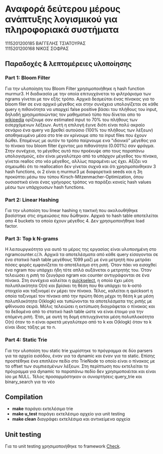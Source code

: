 # Αναφορά δεύτερου μέρους ανάπτυξης λογισμικού για πληροφοριακά συστήματα

1115201200185 ΒΑΓΓΕΛΗΣ ΤΣΙΑΤΟΥΡΑΣ  
1115201200168 ΝΙΚΟΣ ΣΟΦΡΑΣ

## Παραδοχές & λεπτομέρειες υλοποίησης
### Part 1: Bloom Filter
Για την υλοποίηση του Bloom Filter χρησιμοποιήθηκε η hash function murmur3. Η διαδικασία με την οποία επιτυγχάνεται το φιλτράρισμα των 
ngrams γίνεται με τον εξής τρόπο. Αρχικά δεσμεύται ένας πίνακας για το bloom filer σε ενα αρχικό μέγεθος και στην συνέχεια 
υπολογίζεται σε κάθε query η πιθανότητα να υπαρχεί false positive βάσει του πλήθους του input, δηλαδή χρησιμοποιώντας τον μαθηματικό τύπο που δίνεται 
απο το [wikipedia](https://en.wikipedia.org/wiki/Bloom_filter) ορίζουμε σαν estimated input το 70% του πλήθους των εισερχόμενων λέξεων. 
Αυτή η επιλογή έγινε διότι είναι πολύ ακραίο σενάριο ένα query να βρεθεί αυτούσιο (100% του πλήθους των λέξεων) αποθηκευμένο
μέσα στο trie αν κρίνουμε απο τα input files που έχουν δώθει. Επομένως με αυτόν το τρόπο παίρνουμε ενα "ιδανικό" μέγεθος για το πίνακα του
bloom filter έχοντας μια πιθανότητα (0.001%) σαν φράγμα. Στην συνέχεια, το μέγεθος αυτό που προέκυψε απο τους παραπάνω υπολογισμούς, εάν είναι
μεγαλύτερο από το υπάρχον μέγεθος του πίνακα, γίνεται realloc στο νέο μέγεθος, αλλίως παραμένει ως έχει. Αξίζει να σημειωθέι ότι το
reallocation δεν γίνεται συχνά και ότι χρησιμοποιθηκαν 3 hash functions, οι 2 είναι η murmur3 με διαφορετικά seeds και η 3η προκύπτει μέσω του τύπου
Kirsch-Mitzenmacher-Optimization, όπου ουσιαστικά είναι ένας γρήγορος τρόπος να παράξει κανείς hash values μέσω των υπάρχουσων hash functions.

### Part 2: Linear Hashing
Για την υλοποίση του linear hashing η τακτική που ακολουθήθηκε βασίστηκε στις σημειώσεις που δώθηκαν. Αρχικά το hash table αποτελείται απο 4 buckets τα
οποία έχουν μέγεθος 4. Δεν χρησιμοποιήθηκε load factor.

### Part 3: Top k N-grams
Η λειτουργικότητα για αυτό το μέρος της εργασίας είναι υλοποιημένη στο ngramcounter.c/.h. Αρχικά τα αποτελέσματα από κάθε query είσαγονται 
σε ένα στατικό hash table μεγέθους 1099 μαζί με ένα μετρητή που μετράει πόσες φορές εμφανίζεται το αποτέλεσμα στη ριπή. Όταν πάει να εισαχθεί 
ένα ngram που υπάρχει ήδη τότε απλά αυξάνεται ο μετρητής του. Όταν τελειώσει η ριπή τα ζευγάρια ngram και counter αντιγράφονται σε ένα πίνακα. 
Στη συνέχεια καλείται η [quickselect](https://en.wikipedia.org/wiki/Quickselect), η οποία έχει μέση πολυπλοκότητα O(n) και βρίσκει τη θέση που θα 
υπάρχει το k-οστό στοιχείο και ταξινομεί εν μέρει τον πίνακα. Τέλος, καλείται η quicksort η οποία ταξινομεί τον πίνακα από την πρώτη θέση μέχρι τη 
θέση k με μέση πολυπλοκότητα O(klogk) και τυπώνονται τα αποτελέσματα της ριπής με φθίνουσα σειρά. Μόλις τελειώσει η εκτύπωση διαγράφεται ο πίνακας 
και τα δεδομένα από το στατικό hash table ώστε να είναι έτοιμο για την επόμενη ριπή. Έτσι, με αυτή τη δομή επιτυγχάνεται μέση πολυπλοκότητα O(n) 
όταν το n είναι αρκετά μεγαλύτερο από το k και O(klogk) όταν το k είναι ίδιας τάξης με το n.

### Part 4: Static Trie
Για την υλοποίση του static trie χωρίστηκε το πρόγραμμα σε δύο parsers για τα αρχεία εισόδου, έναν για τα dynamic και έναν για τα static. Επίσης 
προστέθηκε ένα επιπλέον πεδίο στο TrieNode το οποίο είναι ο πίνακας με τα offset των συμπιεσμένων λέξεων. Στη περίπτωση που εκτελείται το πρόγραμμα
για dynamic το παραπάνω πεδίο δεν χρησιμοποιέιται και είναι ίσο με NULL. Τέλος προσαρμόστηκαν οι συναρτήσεις query_trie και binary_search για το νέο

## Compilation

* __make__ παράγει εκτελέσιμο trie
* __make u_test__ παράγει εκτελέσιμο αρχείο για unit testing
* __make clean__ διαγράφει εκτελέσιμα και αντικείμενα αρχεία


## Unit testing

Για το unit testing χρησιμοποιήθηκε το framework [Check](https://libcheck.github.io/check/).
